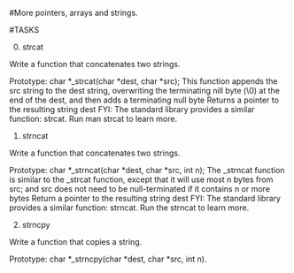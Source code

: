 #More pointers, arrays and strings.

#TASKS

0. strcat

Write a function that concatenates two strings.

Prototype: char *_strcat(char *dest, char *src);
This function appends the src string to the dest string, overwriting the terminating nill byte (\0) at the end of the dest, and then adds a terminating null byte
Returns a pointer to the resulting string dest
FYI: The standard library provides a similar function: strcat. Run man strcat to learn more.

1. strncat

Write a function that concatenates two strings.

Prototype: char *_strncat(char *dest, char *src, int n);
The _strncat function is similar to the _strcat function, except that it will use most n  bytes from src; and src does not need to be null-terminated if it contains n or more bytes
Return a pointer to the resulting string dest
FYI: The standard library provides a similar function: strncat. Run the strncat to learn more.

2. strncpy

Write a function that copies a string.

Prototype: char *_strncpy(char *dest, char *src, int n).
